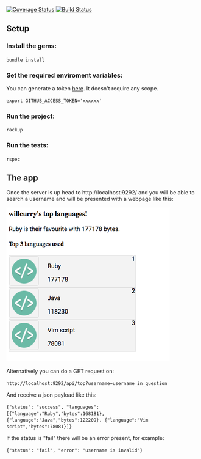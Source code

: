 [![Coverage Status](https://coveralls.io/repos/github/willcurry/favourite-language/badge.svg?branch=master&service=github)](https://coveralls.io/github/willcurry/favourite-language?branch=master)
[![Build Status](https://travis-ci.org/willcurry/favourite-language.svg?branch=master)](https://travis-ci.org/willcurry/favourite-language)

## Setup

### Install the gems:

`bundle install`

### Set the required enviroment variables:

You can generate a token [here](https://github.com/settings/tokens). It doesn't require any scope.

`export GITHUB_ACCESS_TOKEN='xxxxxx'`

### Run the project:

`rackup`

### Run the tests:

`rspec`

## The app

Once the server is up head to http://localhost:9292/ and you will be able to search a username and will be presented with a webpage like this:

![alt text](https://github.com/willcurry/favourite-language/blob/master/languages.png)

Alternatively you can do a GET request on:

`http://localhost:9292/api/top?username=username_in_question`

And receive a json payload like this:

`{"status": "success",
  "languages": [{"language":"Ruby","bytes":168181},
                {"language":"Java","bytes":122209},
                {"language":"Vim script","bytes":78081}]}`

If the status is "fail" there will be an error present, for example:

`{"status": "fail",
  "error": "username is invalid"}`

